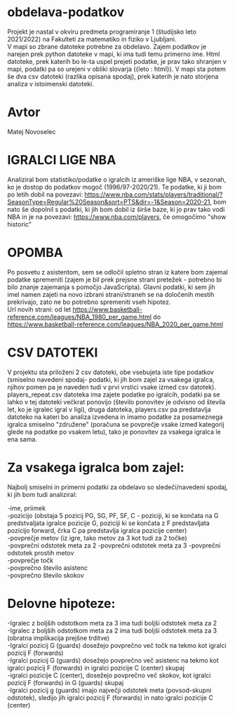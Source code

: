 # obdelava-podatkov
Projekt je nastal v okviru predmeta programiranje 1 (študijsko leto 2021/2022) na Fakulteti za matematiko in fiziko v Ljubljani.<br>
V mapi so zbrane datoteke potrebne za obdelavo. Zajem podatkov je narejen prek python datoteke v mapi, ki ima tudi temu primerno ime. Html datoteke, prek katerih bo le-ta uspel prejeti podatke, je prav tako shranjen v mapi, podatki pa so urejeni v obliki slovarja ({leto : html}). V mapi sta potem še dva csv datoteki (razlika opisana spodaj), prek katerih je nato storjena analiza v istoimenski datoteki.

# Avtor 
Matej Novoselec

# IGRALCI LIGE NBA
Analiziral bom statistiko/podatke o igralcih iz ameriške lige NBA, v sezonah, ko je dostop do podatkov mogoč (1996/97-2020/21). Te podatke, ki ji bom po letih dobil na povezavi: https://www.nba.com/stats/players/traditional/?SeasonType=Regular%20Season&sort=PTS&dir=-1&Season=2020-21, bom nato še dopolnil s podatki, ki jih bom dobil iz širše baze, ki jo prav tako vodi NBA in je na povezavi: https://www.nba.com/players, če omogočimo "show historic"

# OPOMBA
Po posvetu z asistentom, sem se odločil spletno stran iz katere bom zajemal podatke spremeniti (zajem je bil prek prejsne strani pretežek - potrebno bi bilo znanje zajemanja s pomočjo JavaScripta). Glavni podatki, ki sem jih imel namen zajeti na novo izbrani strani/straneh se na določenih mestih prekrivajo, zato ne bo potrebno spremeniti vseh hipotez. <br>
Url novih strani: od let https://www.basketball-reference.com/leagues/NBA_1980_per_game.html do https://www.basketball-reference.com/leagues/NBA_2020_per_game.html<br>

# CSV DATOTEKI
V projektu sta priloženi 2 csv datoteki, obe vsebujeta iste tipe podatkov (smiselno navedeni spodaj- podatki, ki jih bom zajel za vsakega igralca, njihov pomen pa je naveden tudi v prvi vrstici vsake izmed csv datotek).<br>
players_repeat.csv datoteka ima zajete podatke po igralcih, podatki pa se lahko v tej datoteki večkrat ponovijo (število ponovitev je odvisno od števila let, ko je igralec igral v ligi), druga datoteka, players.csv pa predstavlja datoteko na kateri bo analiza izvedena in imamo podatke za posameznega igralca smiselno "združene" (poračuna se povprečje vsake izmed kategorij glede na podatke po vsakem letu), tako je ponovitev za vsakega igralca le ena sama.

# Za vsakega igralca bom zajel:
Najbolj smiselni in primerni podatki za obdelavo so sledeči/navedeni spodaj, ki jih bom tudi analiziral: <br>

-ime, priimek<br>
-pozicijo (obstaja 5 pozicij PG, SG, PF, SF, C - poziciji, ki se končata na G predstvaljata igralce pozicije G, poziciji ki se končata z F predstavljata pozicijo forward, črka C pa predstavlja igralca pozicije center)<br>
-povprečje metov (iz igre, tako metov za 3 kot tudi za 2 točke)<br>
-povprečni odstotek meta za 2
-povprečni odstotek meta za 3
-povprečni odstotek prostih metov<br>
-povprečje točk<br>
-povprečno število asistenc<br>
-povprečno število skokov

# Delovne hipoteze:
-Igralec z boljših odstotkom meta za 3 ima tudi boljši odstotek meta za 2<br>
-Igralec z boljših odstotkom meta za 2 ima tudi boljši odstotek meta za 3 (obratna implikacija prejšne trditve)<br>
-Igralci pozicij G (guards) dosežejo povprečno več točk na tekmo kot igralci pozicij F (forwards)<br>
-Igralci pozicij G (guards) dosežejo povprečno več asistenc na tekmo kot igralci pozicij F (forwards) in igralci pozicije C (center) skupaj<br>
-igralci pozicije C (center), dosežejo povprečno več skokov, kot igralci pozicij F (forwards) in G (guards) skupaj<br>
-Igralci pozicij g (guards) imajo največji odstotek meta (povsod-skupni odstotek), sledijo jih igralci pozicij F (forwards) in nato igralci pozicije C (center)

